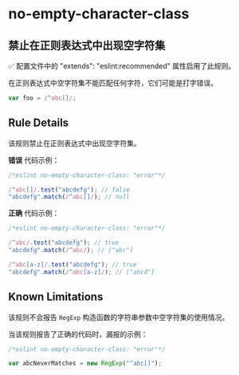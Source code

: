 # no-empty-character-class

## 禁止在正则表达式中出现空字符集

✅ 配置文件中的 "extends": "eslint:recommended" 属性启用了此规则。

在正则表达式中空字符集不能匹配任何字符，它们可能是打字错误。

``` js
var foo = /^abc[]/;
```

## Rule Details

该规则禁止在正则表达式中出现空字符集。


**错误** 代码示例：
``` js
/*eslint no-empty-character-class: "error"*/

/^abc[]/.test("abcdefg"); // false
"abcdefg".match(/^abc[]/); // null
```

**正确** 代码示例：
``` js
/*eslint no-empty-character-class: "error"*/

/^abc/.test("abcdefg"); // true
"abcdefg".match(/^abc/); // ["abc"]

/^abc[a-z]/.test("abcdefg"); // true
"abcdefg".match(/^abc[a-z]/); // ["abcd"]

```

## Known Limitations
该规则不会报告 `RegExp` 构造函数的字符串参数中空字符集的使用情况。

当该规则报告了正确的代码时，漏报的示例：

``` js
/*eslint no-empty-character-class: "error"*/

var abcNeverMatches = new RegExp("^abc[]");
```
